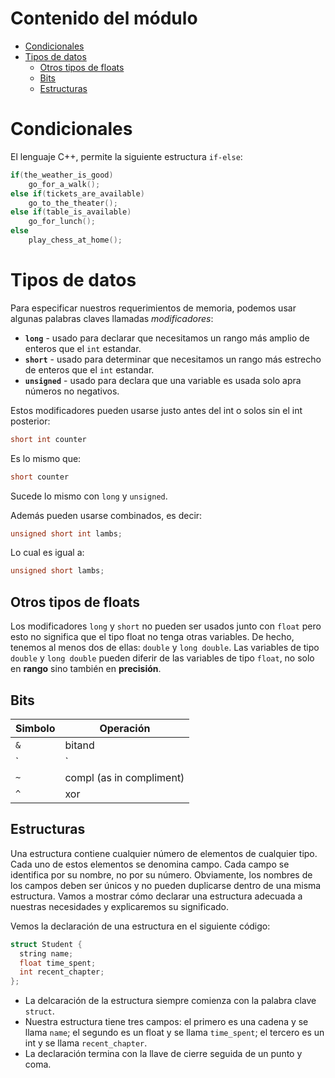 # Contenido del módulo
* [Condicionales](#condicionales)
* [Tipos de datos](#tipos-de-datos)
    * [Otros tipos de floats](#otros-tipos-de-floats)
    * [Bits](#bits)
    * [Estructuras](#estructuras)
# Condicionales
El lenguaje C++, permite la siguiente estructura `if-else`:
```cpp
if(the_weather_is_good)
    go_for_a_walk();
else if(tickets_are_available)
    go_to_the_theater();
else if(table_is_available)
    go_for_lunch();
else
    play_chess_at_home();
``` 
# Tipos de datos
Para especificar nuestros requerimientos de memoria, podemos usar algunas palabras claves llamadas *modificadores*:
* **`long`** - usado para declarar que necesitamos un rango más amplio de enteros que el `int` estandar.
* **`short`** - usado para determinar que necesitamos un rango más estrecho de enteros que el `int` estandar.
* **`unsigned`** - usado para declara que una variable es usada solo apra números no negativos.

Estos modificadores pueden usarse justo antes del int o solos sin el int posterior:
```cpp
short int counter
```

Es lo mismo que:
```cpp
short counter
```
Sucede lo mismo con `long` y `unsigned`.

Además pueden usarse combinados, es decir:
```cpp
unsigned short int lambs;
```
Lo cual es igual a:
```cpp
unsigned short lambs;
```

## Otros tipos de floats
Los modificadores `long` y `short` no pueden ser usados junto con `float` pero esto no significa que el tipo float no tenga otras variables. De hecho, tenemos al menos dos de ellas: `double` y `long double`. Las variables de tipo `double` y `long double` pueden diferir de las variables de tipo `float`, no solo en **rango** sino también en **precisión**.

## Bits
| Simbolo | Operación |
|---------|-----------|
|   `&`	  |  bitand   |
|	`|`   |  bitor    |
|   `~`	  |  compl (as in compliment) |
|   `^`	  |  xor |

## Estructuras
Una estructura contiene cualquier número de elementos de cualquier tipo. Cada uno de estos elementos se denomina campo. Cada campo se identifica por su nombre, no por su número. Obviamente, los nombres de los campos deben ser únicos y no pueden duplicarse dentro de una misma estructura. Vamos a mostrar cómo declarar una estructura adecuada a nuestras necesidades y explicaremos su significado.

Vemos la declaración de una estructura en el siguiente código:
```cpp
struct Student {
  string name;
  float time_spent;
  int recent_chapter;
};
```

* La delcaración de la estructura siempre comienza con la palabra clave `struct`.
* Nuestra estructura tiene tres campos: el primero es una cadena y se llama `name`; el segundo es un float y se llama `time_spent`; el tercero es un int y se llama `recent_chapter`.
* La declaración termina con la llave de cierre seguida de un punto y coma.
